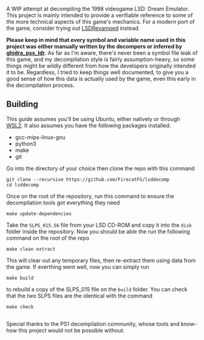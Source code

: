 
A WIP attempt at decompiling the 1998 videogame LSD: Dream Emulator. This project is mainly intended to provide a verifiable reference to some of the more technical aspects of this game's mechanics. For a modern port of the game, consider trying out [LSDRevamped](https://github.com/figglewatts/LSDRevamped) instead.

**Please keep in mind that every symbol and variable name used in this project was either manually written by the decompers or inferred by [ghidra_psx_ldr](https://github.com/lab313ru/ghidra_psx_ldr).** As far as I'm aware, there's never been a symbol file leak of this game, and my decompilation style is fairly assumption-heavy, so some things might be wildly different from how the developers originally intended it to be. Regardless, I tried to keep things well documented, to give you a good sense of how this data is actually used by the game, even this early in the decompilation process.

## Building
This guide assumes you'll be using Ubuntu, either natively or through [WSL2](https://learn.microsoft.com/en-us/windows/wsl/install). It also assumes you have the following packages installed:
 - gcc-mips-linux-gnu
 - python3
 - make
 - git

Go into the directory of your choice then clone the repo with this command

    git clone --recursive https://github.com/FirecatFG/lsddecomp
    cd lsddecomp

Once on the root of the repository, run this command to ensure the decompilation tools got everything they need

    make update-dependencies

Take the `SLPS_015.56` file from your LSD CD-ROM and copy it into the `disk` folder inside the repository. Now you should be able the run the following command on the root of the repo 

    make clean extract
    
This will clear out any temporary files, then re-extract them using data from the game.
If everthing went well, now you can simply run

    make build
    
to rebuild a copy of the SLPS_015 file on the `build` folder. You can check that the two SLPS files are the identical with the command

    make check

##

Special thanks to the PS1 decompilation community, whose tools and know-how this project would not be possible without.